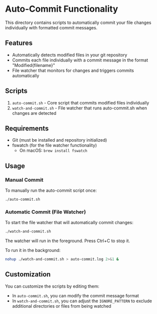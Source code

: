 # Auto-Commit Functionality

This directory contains scripts to automatically commit your file changes individually with formatted commit messages.

## Features

- Automatically detects modified files in your git repository
- Commits each file individually with a commit message in the format "Modified{filename}"
- File watcher that monitors for changes and triggers commits automatically

## Scripts

1. `auto-commit.sh` - Core script that commits modified files individually
2. `watch-and-commit.sh` - File watcher that runs auto-commit.sh when changes are detected

## Requirements

- Git (must be installed and repository initialized)
- fswatch (for the file watcher functionality)
  - On macOS: `brew install fswatch`

## Usage

### Manual Commit

To manually run the auto-commit script once:

```bash
./auto-commit.sh
```

### Automatic Commit (File Watcher)

To start the file watcher that will automatically commit changes:

```bash
./watch-and-commit.sh
```

The watcher will run in the foreground. Press Ctrl+C to stop it.

To run it in the background:

```bash
nohup ./watch-and-commit.sh > auto-commit.log 2>&1 &
```

## Customization

You can customize the scripts by editing them:

- In `auto-commit.sh`, you can modify the commit message format
- In `watch-and-commit.sh`, you can adjust the `IGNORE_PATTERN` to exclude additional directories or files from being watched 